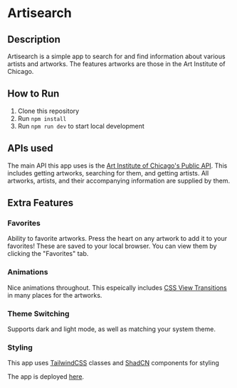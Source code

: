 # Artisearch

## Description

Artisearch is a simple app to search for and find information about various artists and artworks. The features artworks are those in the Art Institute of Chicago.

## How to Run

1. Clone this repository
2. Run `npm install`
3. Run `npm run dev` to start local development

## APIs used

The main API this app uses is the [Art Institute of Chicago's Public API](https://www.artic.edu/open-access/public-api). This includes getting artworks, searching for them, and getting artists. All artworks, artists, and their accompanying information are supplied by them.

## Extra Features

### Favorites

Ability to favorite artworks. Press the heart on any artwork to add it to your favorites! These are saved to your local browser. You can view them by clicking the "Favorites" tab.

### Animations

Nice animations throughout. This espeically includes [CSS View Transitions](https://developer.mozilla.org/en-US/docs/Web/CSS/CSS_view_transitions) in many places for the artworks.

### Theme Switching

Supports dark and light mode, as well as matching your system theme.

### Styling

This app uses [TailwindCSS](https://tailwindcss.com) classes and [ShadCN](https://ui.shadcn.com) components for styling

The app is deployed [here](https://artisearch.imalexblack.dev).
